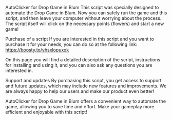 AutoClicker for Drop Game in Blum
This script was specially designed to automate the Drop Game in Blum. Now you can safely run the game and this script, and then leave your computer without worrying about the process. The script itself will click on the necessary points (flowers) and start a new game!

Purchase of a script
If you are interested in this script and you want to purchase it for your needs, you can do so at the following link: https://boosty.to/vhsxlopuxok

On this page you will find a detailed description of the script, instructions for installing and using it, and you can also ask any questions you are interested in.

Support and updates
By purchasing this script, you get access to support and future updates, which may include new features and improvements. We are always happy to help our users and make our product even better!

AutoClicker for Drop Game in Blum offers a convenient way to automate the game, allowing you to save time and effort. Make your gameplay more efficient and enjoyable with this script!	

